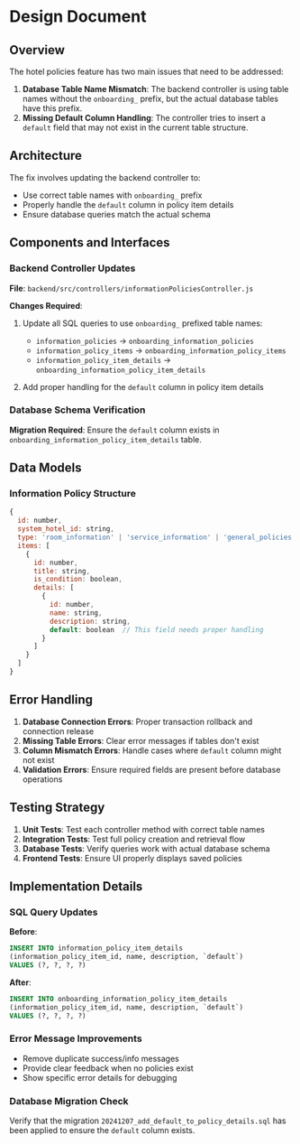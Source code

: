 # Design Document

## Overview

The hotel policies feature has two main issues that need to be addressed:

1. **Database Table Name Mismatch**: The backend controller is using table names without the `onboarding_` prefix, but the actual database tables have this prefix.
2. **Missing Default Column Handling**: The controller tries to insert a `default` field that may not exist in the current table structure.

## Architecture

The fix involves updating the backend controller to:
- Use correct table names with `onboarding_` prefix
- Properly handle the `default` column in policy item details
- Ensure database queries match the actual schema

## Components and Interfaces

### Backend Controller Updates

**File**: `backend/src/controllers/informationPoliciesController.js`

**Changes Required**:
1. Update all SQL queries to use `onboarding_` prefixed table names:
   - `information_policies` → `onboarding_information_policies`
   - `information_policy_items` → `onboarding_information_policy_items`
   - `information_policy_item_details` → `onboarding_information_policy_item_details`

2. Add proper handling for the `default` column in policy item details

### Database Schema Verification

**Migration Required**: Ensure the `default` column exists in `onboarding_information_policy_item_details` table.

## Data Models

### Information Policy Structure
```javascript
{
  id: number,
  system_hotel_id: string,
  type: 'room_information' | 'service_information' | 'general_policies',
  items: [
    {
      id: number,
      title: string,
      is_condition: boolean,
      details: [
        {
          id: number,
          name: string,
          description: string,
          default: boolean  // This field needs proper handling
        }
      ]
    }
  ]
}
```

## Error Handling

1. **Database Connection Errors**: Proper transaction rollback and connection release
2. **Missing Table Errors**: Clear error messages if tables don't exist
3. **Column Mismatch Errors**: Handle cases where `default` column might not exist
4. **Validation Errors**: Ensure required fields are present before database operations

## Testing Strategy

1. **Unit Tests**: Test each controller method with correct table names
2. **Integration Tests**: Test full policy creation and retrieval flow
3. **Database Tests**: Verify queries work with actual database schema
4. **Frontend Tests**: Ensure UI properly displays saved policies

## Implementation Details

### SQL Query Updates

**Before**:
```sql
INSERT INTO information_policy_item_details 
(information_policy_item_id, name, description, `default`) 
VALUES (?, ?, ?, ?)
```

**After**:
```sql
INSERT INTO onboarding_information_policy_item_details 
(information_policy_item_id, name, description, `default`) 
VALUES (?, ?, ?, ?)
```

### Error Message Improvements

- Remove duplicate success/info messages
- Provide clear feedback when no policies exist
- Show specific error details for debugging

### Database Migration Check

Verify that the migration `20241207_add_default_to_policy_details.sql` has been applied to ensure the `default` column exists.